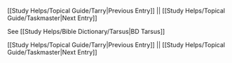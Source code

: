 [[Study Helps/Topical Guide/Tarry|Previous Entry]]  ||  [[Study Helps/Topical Guide/Taskmaster|Next Entry]]

 See [[Study Helps/Bible Dictionary/Tarsus|BD Tarsus]]

[[Study Helps/Topical Guide/Tarry|Previous Entry]]  ||  [[Study Helps/Topical Guide/Taskmaster|Next Entry]]